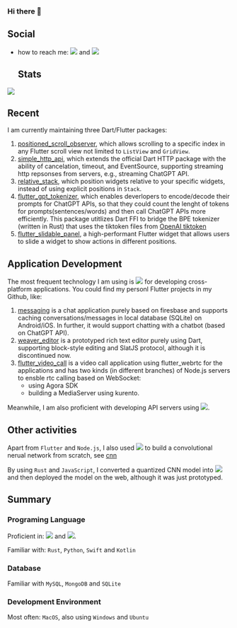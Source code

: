 <meta name="google-site-verification" content="IrHoB31wMNlYGEkkWlvfo6S2VCTyitnr6EWhUJIIoZw" />

### Hi there 👋

<!--
**SimonWang9610/SimonWang9610** is a ✨ _special_ ✨ repository because its `README.md` (this file) appears on your GitHub profile.

Here are some ideas to get you started:


- 🌱 I’m currently learning ...
- 👯 I’m looking to collaborate on ...
- 🤔 I’m looking for help with ...
- 💬 Ask me about ...
- 📫 How to reach me: ...
- 😄 Pronouns: ...
- ⚡ Fun fact: ...
-->

## Social

<!-- [![Top Langs](https://github-readme-stats.vercel.app/api/top-langs/?username=SimonWang9610&layout=compact&theme=vision-friendly-dark)](https://github.com/anuraghazra/github-readme-stats) -->
<!--
[![GitHub Streak](http://github-readme-streak-stats.herokuapp.com?user=SimonWang9610&theme=dark&background=000000)](https://git.io/streak-stats) -->

- how to reach me:
[<img src="https://img.shields.io/badge/Gmail-D14836?style=for-the-badge&logo=gmail&logoColor=white">](mailto:dengpan9610.wang@gmail)
  and [<img src="https://img.shields.io/badge/LinkedIn-0077B5?style=for-the-badge&logo=linkedin&logoColor=white">](www.linkedin.com/in/wang-dengpan-135898190)

  ## Stats

<a href="https://github.com/anuraghazra/github-readme-stats">
  <img align="center" src="https://github-readme-stats.vercel.app/api?username=SimonWang9610&count_private=true&show_icons=true" />
</a>

## Recent
I am currently maintaining three Dart/Flutter packages:
1. [positioned_scroll_observer](https://github.com/SimonWang9610/indexed_scroll_observer), which allows scrolling to a specific index in any Flutter scroll view not limited to `ListView` and `GridView`. 
2. [simple_http_api](https://github.com/SimonWang9610/api), which extends the official Dart HTTP package with the ability of cancelation, timeout, and EventSource, supporting streaming http repsonses from servers, e.g., streaming ChatGPT API.
3. [relative_stack](https://github.com/SimonWang9610/relative_stack), which position widgets relative to your specific widgets, instead of using explicit positions in `Stack`.
3. [flutter_gpt_tokenizer](https://github.com/SimonWang9610/gpt_tokenizer), which enables deverlopers to encode/decode their prompts for ChatGPT APIs, so that they could count the lenght of tokens for prompts(sentences/words) and then call ChatGPT APIs more efficiently. This package utitlizes Dart FFI to bridge the BPE tokenizer (written in Rust) that uses the tiktoken files from [OpenAI tiktoken](https://github.com/openai/tiktoken)
4. [flutter_slidable_panel](https://github.com/SimonWang9610/flutter_slidable_panel), a high-performant Flutter widget that allows users to slide a widget to show actions in different positions.

## Application Development

The most frequent technology I am using is <img src="https://img.shields.io/badge/Flutter-02569B?style=for-the-badge&logo=flutter&logoColor=white"> for developing cross-platform applications. You could find my personl Flutter projects in my Github, like:
1. [messaging](https://github.com/SimonWang9610/messaging) is a chat application purely based on firesbase and supports caching conversations/messages in local database (SQLite) on Android/iOS. In further, it would support chatting with a chatbot (based on ChatGPT API).
2. [weaver_editor](https://github.com/SimonWang9610/weaver-editor) is a prototyped rich text editor purely using Dart, supporting block-style editing and SlatJS protocol, although it is discontinued now.
3. [flutter_video_call](https://github.com/SimonWang9610/flutter-video-call) is a video call application using flutter_webrtc for the applications and has two kinds (in different branches) of Node.js servers to ensble rtc calling based on WebSocket: 
    - using Agora SDK
    - building a MediaServer using kurento.


Meanwhile, I am also proficient with developing API servers using <img src="https://img.shields.io/badge/Node.js-339933?style=for-the-badge&logo=nodedotjs&logoColor=white"></img>.

## Other activities
Apart from `Flutter` and `Node.js`, I also used <img src="https://img.shields.io/badge/Rust-black?style=for-the-badge&logo=rust&logoColor=#E57324"> to build a convolutional nerual network from scratch, see [cnn](https://github.com/SimonWang9610/cnn)

By using `Rust` and `JavaScript`, I converted a quantized CNN model into <img src="https://img.shields.io/badge/WebAssembly-654FF0?style=for-the-badge&logo=WebAssembly&logoColor=white"> and then deployed the model on the web, although it was just prototyped.

## Summary

### Programing Language
Proficient in: <img src="https://img.shields.io/badge/Dart-0175C2?style=for-the-badge&logo=dart&logoColor=white"> and <img src="https://img.shields.io/badge/Node.js-339933?style=for-the-badge&logo=nodedotjs&logoColor=white"></img>.

Familiar with: `Rust`, `Python`, `Swift` and `Kotlin`

### Database
Familiar with `MySQL`, `MongoDB` and `SQLite`

### Development Environment
Most often: `MacOS`, also using `Windows` and `Ubuntu`

